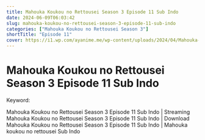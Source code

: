 ```yaml
---
title: Mahouka Koukou no Rettousei Season 3 Episode 11 Sub Indo
date: 2024-06-09T06:03:42
slug: mahouka-koukou-no-rettousei-season-3-episode-11-sub-indo
categories: ["Mahouka Koukou no Rettousei Season 3"]
shortTitle: "Episode 11"
cover: https://i1.wp.com/ayanime.me/wp-content/uploads/2024/04/Mahouka-Koukou-no-Rettousei-2024-768x1089-1.jpg
---
```


# Mahouka Koukou no Rettousei Season 3 Episode 11 Sub Indo

<iframe-loader iframe-src1="https://play.ayanime.me/include/fluidplayer/fluidplayer.php?VideoSrc1=https%3A%2F%2Fdrive.google.com%2Ffile%2Fd%2F1UMbO8oFK7Ah4JrNGTowLNQ77tCHU97xt%2Fpreview&VideoType1=video%2Fmp4&VideoQuality1=480p&VideoSrc2=https%3A%2F%2Fdrive.google.com%2Ffile%2Fd%2F1Idj3N9va-JE3WxG2SysFcLc1KXUq3xCP%2Fpreview&VideoType2=video%2Fmp4&VideoQuality2=720p&VideoSrc3=https%3A%2F%2Fdrive.google.com%2Ffile%2Fd%2F1nnKAtdZaRjmjhU80zRnED0NGR68MY-Jg%2Fpreview&VideoType3=video%2Fmp4&VideoQuality3=1080p&VideoSrc4=&VideoType4=&VideoQuality4=&VideoPoster=&VideoTrack1=&kind1=subtitles&srclang1=id&label1=Indonesia&default1=default&VideoTrack2=&kind2=&srclang2=&label2=&player=fluid+player&server=Drive+API&api=&width=100%25&height=900px" iframe-src2="https://drive.google.com/file/d/1nnKAtdZaRjmjhU80zRnED0NGR68MY-Jg/preview"></iframe-loader>

Keyword:
<p>Mahouka Koukou no Rettousei Season 3 Episode 11 Sub Indo | Streaming Mahouka Koukou no Rettousei Season 3 Episode 11 Sub Indo | Download Mahouka Koukou no Rettousei Season 3 Episode 11 Sub Indo | Mahouka koukou no rettousei Sub Indo</p>

